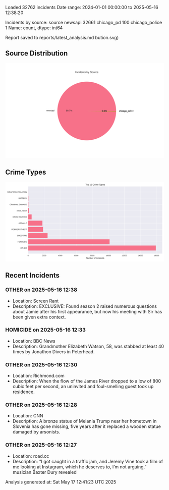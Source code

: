 
Loaded 32762 incidents
Date range: 2024-01-01 00:00:00 to 2025-05-16 12:38:20

Incidents by source:
source
newsapi           32661
chicago_pd          100
chicago_police        1
Name: count, dtype: int64

Report saved to reports/latest_analysis.md
bution.svg)

## Source Distribution
![Source Distribution](images/source_distribution.svg)

## Crime Types
![Crime Types](images/crime_types.svg)

## Recent Incidents

### OTHER on 2025-05-16 12:38
- Location: Screen Rant
- Description: EXCLUSIVE: Found season 2 raised numerous questions about Jamie after his first appearance, but now his meeting with Sir has been given extra context.


### HOMICIDE on 2025-05-16 12:33
- Location: BBC News
- Description: Grandmother Elizabeth Watson, 58, was stabbed at least 40 times by Jonathon Divers in Peterhead.


### OTHER on 2025-05-16 12:30
- Location: Richmond.com
- Description: When the flow of the James River dropped to a low of 800 cubic feet per second, an uninvited and foul-smelling guest took up residence.


### OTHER on 2025-05-16 12:28
- Location: CNN
- Description: A bronze statue of Melania Trump near her hometown in Slovenia has gone missing, five years after it replaced a wooden statue damaged by arsonists.


### OTHER on 2025-05-16 12:27
- Location: road.cc
- Description: “I got caught in a traffic jam, and Jeremy Vine took a film of me looking at Instagram, which he deserves to, I’m not arguing,” musician Baxter Dury revealed

Analysis generated at: Sat May 17 12:41:23 UTC 2025
